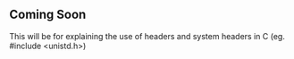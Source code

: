 ## Coming Soon
This will be for explaining the use of headers and system headers in C (eg. #include <unistd.h>)
